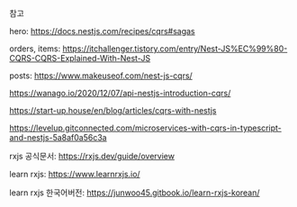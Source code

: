 참고

hero: https://docs.nestjs.com/recipes/cqrs#sagas

orders, items: https://itchallenger.tistory.com/entry/Nest-JS%EC%99%80-CQRS-CQRS-Explained-With-Nest-JS

posts: https://www.makeuseof.com/nest-js-cqrs/

https://wanago.io/2020/12/07/api-nestjs-introduction-cqrs/

https://start-up.house/en/blog/articles/cqrs-with-nestjs

https://levelup.gitconnected.com/microservices-with-cqrs-in-typescript-and-nestjs-5a8af0a56c3a

rxjs 공식문서: https://rxjs.dev/guide/overview

learn rxjs: https://www.learnrxjs.io/

learn rxjs 한국어버전: https://junwoo45.gitbook.io/learn-rxjs-korean/
